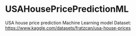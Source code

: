 # USAHousePricePredictionML
USA house price prediction Machine Learning model
Dataset: https://www.kaggle.com/datasets/fratzcan/usa-house-prices
